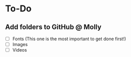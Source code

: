 # To-Do

## Add folders to GitHub @ Molly
- [ ] Fonts
  (This one is the most important to get done first!)
- [ ] Images
- [ ] Videos
